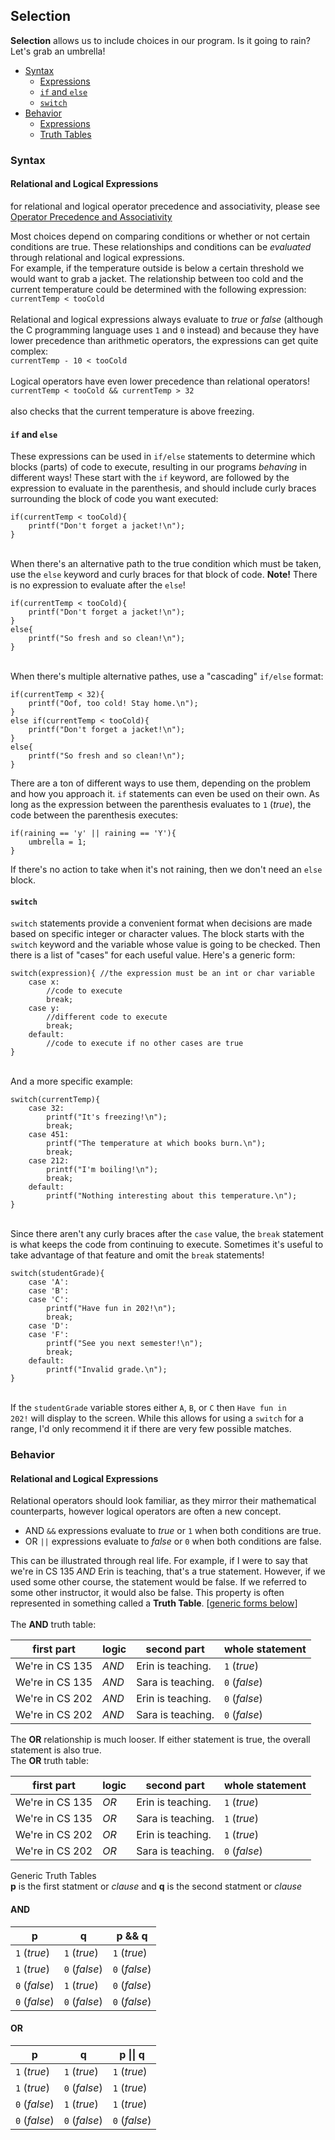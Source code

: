 <h2>Selection</h2>
<p><strong>Selection</strong> allows us to include choices in our program. Is it going to rain? Let's grab an umbrella!</p>
<ul>
    <li><a href="#syntax">Syntax</a>
    <ul><li><a href="#expressions">Expressions</a></li>
        <li><a href="#if_else"><code>if</code> and <code>else</code></a></li>
        <li><a href="#switch"><code>switch</code></a></li></ul>
    </li>
    <li><a href="#behavior">Behavior</a>
    <ul><li><a href="#expression_behavior">Expressions</a></li>
        <li><a href="#truth">Truth Tables</a></li></ul>
    </li>
</ul>
<h3><a name="syntax">Syntax</a></h3>
<h4><a name="expressions">Relational and Logical Expressions</a></h4>
<p>for relational and logical operator precedence and associativity, please see <a href="https://erinkeith.github.io/135/quick_guides/operators">Operator Precedence and Associativity</a></p>
<p>Most choices depend on comparing conditions or whether or not certain conditions are true. These relationships and conditions can be <em>evaluated</em> through relational and logical expressions.<br>
For example, if the temperature outside is below a certain threshold we would want to grab a jacket. The relationship between too cold and the current temperature could be determined with the following expression:<br>
<code>currentTemp < tooCold</code><br><br>
Relational and logical expressions always evaluate to <em>true</em> or <em>false</em> (although the C programming language uses <code>1</code> and <code>0</code> instead) and because they have lower precedence than arithmetic operators, the expressions can get quite complex:<br>
<code>currentTemp - 10 < tooCold</code><br><br>
Logical operators have even lower precedence than relational operators!<br>
<code>currentTemp < tooCold && currentTemp > 32</code><br><br>
also checks that the current temperature is above freezing.
</p>
<h4><a name="if_else"><code>if</code> and <code>else</code></a></h4>
<p>These expressions can be used in <code>if/else</code> statements to determine which blocks (parts) of code to execute, resulting in our programs <em>behaving</em> in different ways! These start with the <code>if</code> keyword, are followed by the expression to evaluate in the parenthesis, and should include curly braces surrounding the block of code you want executed:<br>
<pre><code>if(currentTemp < tooCold){
    printf("Don't forget a jacket!\n");
}</code></pre>

<br>When there's an alternative path to the true condition which must be taken, use the <code>else</code> keyword and curly braces for that block of code. <strong>Note!</strong> There is no expression to evaluate after the <code>else</code>!<br>
<pre><code>if(currentTemp < tooCold){
    printf("Don't forget a jacket!\n");
}
else{
    printf("So fresh and so clean!\n");
}</code></pre>

<br>When there's multiple alternative pathes, use a "cascading" <code>if/else</code> format:<br>
<pre><code>if(currentTemp < 32){
    printf("Oof, too cold! Stay home.\n");
}
else if(currentTemp < tooCold){
    printf("Don't forget a jacket!\n");
}
else{
    printf("So fresh and so clean!\n");
}</code></pre>
</p>
<p>There are a ton of different ways to use them, depending on the problem and how you approach it. <code>if</code> statements can even be used on their own. As long as the expression between the parenthesis evaluates to <code>1</code> (<em>true</em>), the code between the parenthesis executes:
<pre><code>if(raining == 'y' || raining == 'Y'){
    umbrella = 1;
}</code></pre>
If there's no action to take when it's not raining, then we don't need an <code>else</code> block.<br>
</p>
<h4><a name="switch"><code>switch</code></a></h4>
<p><code>switch</code> statements provide a convenient format when decisions are made based on specific integer or character values. The block starts with the <code>switch</code> keyword and the variable whose value is going to be checked. Then there is a list of "cases" for each useful value. Here's a generic form:<br>
<pre><code>switch(expression){ //the expression must be an int or char variable
    case x:
        //code to execute
        break;
    case y:
        //different code to execute
        break;
    default:
        //code to execute if no other cases are true
}</code></pre>

<br>And a more specific example:<br>
<pre><code>switch(currentTemp){
    case 32:
        printf("It's freezing!\n");
        break;
    case 451:
        printf("The temperature at which books burn.\n");
        break;
    case 212:
        printf("I'm boiling!\n");
        break;
    default:
        printf("Nothing interesting about this temperature.\n");
}</code></pre>

<br>Since there aren't any curly braces after the <code>case</code> value, the <code>break</code> statement is what keeps the code from continuing to execute. Sometimes it's useful to take advantage of that feature and omit the <code>break</code> statements!<br>
<pre><code>switch(studentGrade){
    case 'A':
    case 'B':
    case 'C':
        printf("Have fun in 202!\n");
        break;
    case 'D':
    case 'F':
        printf("See you next semester!\n");
        break;
    default:
        printf("Invalid grade.\n");
}</code></pre>
<br>If the <code>studentGrade</code> variable stores either <code>A</code>, <code>B</code>, or <code>C</code> then <code>Have fun in 202!</code> will display to the screen. While this allows for using a <code>switch</code> for a range, I'd only recommend it if there are very few possible matches.<br>
</p>
<h3><a name="behavior">Behavior</a></h3>
<h4><a name="expression_behavior">Relational and Logical Expressions</a></h4>
<p>Relational operators should look familiar, as they mirror their mathematical counterparts, however logical operators are often a new concept.
<ul>
    <li>AND <code>&&</code> expressions evaluate to <em>true</em> or <code>1</code> when both conditions are true.</li>
    <li>OR <code>||</code> expressions evaluate to <em>false</em> or <code>0</code> when both conditions are false.</li>
</ul>
This can be illustrated through real life. For example, if I were to say that we're in CS 135 <em>AND</em> Erin is teaching, that's a true statement. However, if we used some other course, the statement would be false. If we referred to some other instructor, it would also be false. This property is often represented in something called a <strong>Truth Table</strong>. [<a href="#truth">generic forms below</a>]<br><br>
The <strong>AND</strong> truth table:
<table>
<thead>
<tr>
<th>first part</th>
<th>logic</th>
<th>second part</th>
<th>whole statement</th>
</tr>
</thead>
<tbody>
<tr><td>We're in CS 135</td><td><em>AND</em></td><td>Erin is teaching.</td><td><code>1</code> (<em>true</em>)</td></tr>
<tr><td>We're in CS 135</td><td><em>AND</em></td><td>Sara is teaching.</td><td><code>0</code> (<em>false</em>)</td></tr>
<tr><td>We're in CS 202</td><td><em>AND</em></td><td>Erin is teaching.</td><td><code>0</code> (<em>false</em>)</td></tr>
<tr><td>We're in CS 202</td><td><em>AND</em></td><td>Sara is teaching.</td><td><code>0</code> (<em>false</em>)</td></tr>
</tbody>
</table>
The <strong>OR</strong> relationship is much looser. If either statement is true, the overall statement is also true.<br>
The <strong>OR</strong> truth table:
<table>
<thead>
<tr>
<th>first part</th>
<th>logic</th>
<th>second part</th>
<th>whole statement</th>
</tr>
</thead>
<tbody>
<tr><td>We're in CS 135</td><td><em>OR</em></td><td>Erin is teaching.</td><td><code>1</code> (<em>true</em>)</td></tr>
<tr><td>We're in CS 135</td><td><em>OR</em></td><td>Sara is teaching.</td><td><code>1</code> (<em>true</em>)</td></tr>
<tr><td>We're in CS 202</td><td><em>OR</em></td><td>Erin is teaching.</td><td><code>1</code> (<em>true</em>)</td></tr>
<tr><td>We're in CS 202</td><td><em>OR</em></td><td>Sara is teaching.</td><td><code>0</code> (<em>false</em>)</td></tr>
</tbody>
</table>
</p>

<a name="truth">Generic Truth Tables</a><br>
<strong>p</strong> is the first statment or <em>clause</em> and <strong>q</strong> is the second statment or <em>clause</em><br>
<h4>AND</h4>
<table>
<thead>
<tr>
<th>p</th>
<th>q</th>
<th>p && q</th>
</tr>
</thead>
<tbody>
<tr><td><code>1</code> (<em>true</em>)</td><td><code>1</code> (<em>true</em>)</td><td><code>1</code> (<em>true</em>)</td></tr>
<tr><td><code>1</code> (<em>true</em>)</td><td><code>0</code> (<em>false</em>)</td><td><code>0</code> (<em>false</em>)</td></tr>
<tr><td><code>0</code> (<em>false</em>)</td><td><code>1</code> (<em>true</em>)</td><td><code>0</code> (<em>false</em>)</td></tr>
<tr><td><code>0</code> (<em>false</em>)</td><td><code>0</code> (<em>false</em>)</td><td><code>0</code> (<em>false</em>)</td></tr>
</tbody>
</table>
<h4>OR</h4>
<table>
<thead>
<tr>
<th>p</th>
<th>q</th>
<th>p || q</th>
</tr>
</thead>
<tbody>
<tr><td><code>1</code> (<em>true</em>)</td><td><code>1</code> (<em>true</em>)</td><td><code>1</code> (<em>true</em>)</td></tr>
<tr><td><code>1</code> (<em>true</em>)</td><td><code>0</code> (<em>false</em>)</td><td><code>1</code> (<em>true</em>)</td></tr>
<tr><td><code>0</code> (<em>false</em>)</td><td><code>1</code> (<em>true</em>)</td><td><code>1</code> (<em>true</em>)</td></tr>
<tr><td><code>0</code> (<em>false</em>)</td><td><code>0</code> (<em>false</em>)</td><td><code>0</code> (<em>false</em>)</td></tr>
</tbody>
</table>
